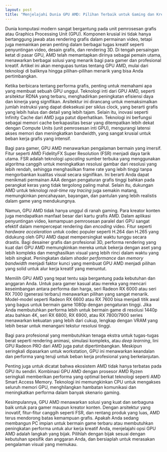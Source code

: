 ```yaml
---
layout: post
title: "Menjelajahi Dunia GPU AMD: Pilihan Terbaik untuk Gaming dan Kreasi Konten"
---
```


Dunia komputasi modern sangat bergantung pada unit pemrosesan grafis atau Graphics Processing Unit (GPU). Komponen krusial ini tidak hanya bertanggung jawab atas rendering grafis dalam permainan video, tetapi juga memainkan peran penting dalam berbagai tugas kreatif seperti penyuntingan video, desain grafis, dan rendering 3D. Di tengah persaingan ketat di pasar GPU, AMD telah memantapkan dirinya sebagai pemain utama, menawarkan berbagai solusi yang menarik bagi para gamer dan profesional kreatif. Artikel ini akan mengupas tuntas tentang GPU AMD, mulai dari teknologi di baliknya hingga pilihan-pilihan menarik yang bisa Anda pertimbangkan.

Ketika berbicara tentang performa grafis, penting untuk memahami apa yang membuat sebuah GPU unggul. Teknologi inti dari GPU AMD, seperti arsitektur RDNA yang terbaru, menghadirkan peningkatan efisiensi daya dan kinerja yang signifikan. Arsitektur ini dirancang untuk memaksimalkan jumlah instruksi yang dapat dieksekusi per siklus clock, yang berarti grafis yang lebih halus dan detail yang lebih tajam. Selain itu, inovasi seperti Infinity Cache dari AMD juga patut diperhatikan. Teknologi ini berfungsi sebagai memori cache berkapasitas besar yang ditempatkan lebih dekat dengan Compute Units (unit pemrosesan inti GPU), mengurangi latensi akses memori dan meningkatkan bandwidth, yang sangat krusial untuk beban kerja grafis yang intensif.

Bagi para gamer, GPU AMD menawarkan pengalaman bermain yang imersif. Fitur seperti AMD FidelityFX Super Resolution (FSR) menjadi daya tarik utama. FSR adalah teknologi *upscaling* sumber terbuka yang menggunakan algoritma canggih untuk meningkatkan resolusi gambar dari resolusi yang lebih rendah, sehingga menghasilkan frame rate yang lebih tinggi tanpa mengorbankan kualitas visual secara signifikan. Ini berarti Anda dapat menikmati permainan AAA dengan pengaturan grafis tinggi bahkan pada perangkat keras yang tidak tergolong paling mahal. Selain itu, dukungan AMD untuk teknologi *real-time ray tracing* juga semakin matang, memungkinkan pencahayaan, bayangan, dan pantulan yang lebih realistis dalam game yang mendukungnya.

Namun, GPU AMD tidak hanya unggul di ranah gaming. Para kreator konten juga mendapatkan manfaat besar dari kartu grafis AMD. Dalam aplikasi penyuntingan video, kemampuan pemrosesan paralel dari GPU sangat efektif dalam mempercepat rendering dan *encoding* video. Fitur seperti *hardware acceleration* untuk codec populer seperti H.264 dan H.265 yang didukung oleh GPU AMD dapat mempersingkat waktu tunggu secara drastis. Bagi desainer grafis dan profesional 3D, performa rendering yang kuat dari GPU AMD memungkinkan mereka untuk bekerja dengan aset yang lebih kompleks dan menghasilkan visual yang lebih rinci dalam waktu yang lebih singkat. Peningkatan dalam *shader performance* dan *memory bandwidth* menjadi faktor kunci yang membuat GPU AMD menjadi pilihan yang solid untuk alur kerja kreatif yang menuntut.

Memilih GPU AMD yang tepat tentu saja bergantung pada kebutuhan dan anggaran Anda. Untuk para gamer kasual atau mereka yang mencari keseimbangan antara performa dan harga, seri Radeon RX 6000 atau seri RX 7000 (generasi terbaru) menawarkan pilihan yang sangat menarik. Model-model seperti Radeon RX 6600 atau RX 7600 bisa menjadi titik awal yang bagus untuk bermain game 1080p dengan pengaturan tinggi. Jika Anda membutuhkan performa lebih untuk bermain game di resolusi 1440p atau bahkan 4K, seri RX 6800, RX 6900, atau RX 7800/7900 series menawarkan kekuatan yang lebih dari cukup, lengkap dengan VRAM yang lebih besar untuk menangani tekstur resolusi tinggi.

Bagi para profesional yang membutuhkan tenaga ekstra untuk tugas-tugas berat seperti rendering animasi, simulasi kompleks, atau *deep learning*, lini GPU Radeon PRO dari AMD juga patut dipertimbangkan. Meskipun seringkali dipasarkan untuk workstation, GPU ini menawarkan keandalan dan performa yang teruji untuk beban kerja profesional yang berkelanjutan.

Penting juga untuk dicatat bahwa ekosistem AMD tidak hanya terbatas pada GPU itu sendiri. Kombinasi GPU AMD dengan prosesor AMD Ryzen seringkali memberikan performa yang optimal berkat teknologi seperti AMD Smart Access Memory. Teknologi ini memungkinkan CPU untuk mengakses seluruh memori GPU, menghilangkan hambatan komunikasi dan meningkatkan performa dalam banyak skenario gaming.

Kesimpulannya, GPU AMD menawarkan solusi yang kuat dan serbaguna baik untuk para gamer maupun kreator konten. Dengan arsitektur yang inovatif, fitur-fitur canggih seperti FSR, dan rentang produk yang luas, AMD terus mendorong batas kemampuan grafis. Apakah Anda sedang membangun PC impian untuk bermain game terbaru atau membutuhkan peningkatan performa untuk alur kerja kreatif Anda, menjelajahi opsi GPU AMD adalah langkah yang bijak. Pilihlah dengan bijak sesuai dengan kebutuhan spesifik dan anggaran Anda, dan bersiaplah untuk merasakan pengalaman visual yang memukau.
